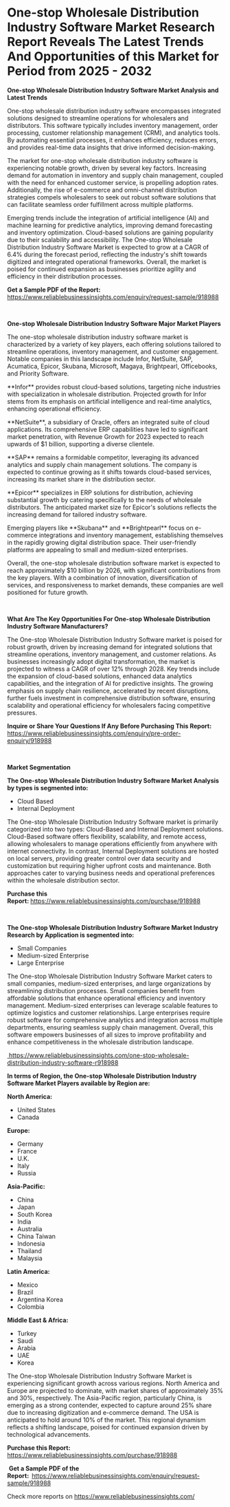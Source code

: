 <p><h1>One-stop Wholesale Distribution Industry Software Market Research Report Reveals The Latest Trends And Opportunities of this Market for Period from 2025 - 2032</h1></p><p><strong>One-stop Wholesale Distribution Industry Software Market Analysis and Latest Trends</strong></p>
<p><p>One-stop wholesale distribution industry software encompasses integrated solutions designed to streamline operations for wholesalers and distributors. This software typically includes inventory management, order processing, customer relationship management (CRM), and analytics tools. By automating essential processes, it enhances efficiency, reduces errors, and provides real-time data insights that drive informed decision-making.</p><p>The market for one-stop wholesale distribution industry software is experiencing notable growth, driven by several key factors. Increasing demand for automation in inventory and supply chain management, coupled with the need for enhanced customer service, is propelling adoption rates. Additionally, the rise of e-commerce and omni-channel distribution strategies compels wholesalers to seek out robust software solutions that can facilitate seamless order fulfillment across multiple platforms.</p><p>Emerging trends include the integration of artificial intelligence (AI) and machine learning for predictive analytics, improving demand forecasting and inventory optimization. Cloud-based solutions are gaining popularity due to their scalability and accessibility. The One-stop Wholesale Distribution Industry Software Market is expected to grow at a CAGR of 6.4% during the forecast period, reflecting the industry's shift towards digitized and integrated operational frameworks. Overall, the market is poised for continued expansion as businesses prioritize agility and efficiency in their distribution processes.</p></p>
<p><strong>Get a Sample PDF of the Report:&nbsp;</strong> <a href="https://www.reliablebusinessinsights.com/enquiry/request-sample/918988?utm_campaign=3035&utm_medium=2&utm_source=Github&utm_content=ia&utm_term=11032025&utm_id=one-stop-wholesale-distribution-industry-software">https://www.reliablebusinessinsights.com/enquiry/request-sample/918988</a></p>
<p>&nbsp;</p>
<p><strong>One-stop Wholesale Distribution Industry Software Major Market Players</strong></p>
<p><p>The one-stop wholesale distribution industry software market is characterized by a variety of key players, each offering solutions tailored to streamline operations, inventory management, and customer engagement. Notable companies in this landscape include Infor, NetSuite, SAP, Acumatica, Epicor, Skubana, Microsoft, Magaya, Brightpearl, Officebooks, and Priority Software.</p><p>**Infor** provides robust cloud-based solutions, targeting niche industries with specialization in wholesale distribution. Projected growth for Infor stems from its emphasis on artificial intelligence and real-time analytics, enhancing operational efficiency.</p><p>**NetSuite**, a subsidiary of Oracle, offers an integrated suite of cloud applications. Its comprehensive ERP capabilities have led to significant market penetration, with Revenue Growth for 2023 expected to reach upwards of $1 billion, supporting a diverse clientele.</p><p>**SAP** remains a formidable competitor, leveraging its advanced analytics and supply chain management solutions. The company is expected to continue growing as it shifts towards cloud-based services, increasing its market share in the distribution sector.</p><p>**Epicor** specializes in ERP solutions for distribution, achieving substantial growth by catering specifically to the needs of wholesale distributors. The anticipated market size for Epicor's solutions reflects the increasing demand for tailored industry software.</p><p>Emerging players like **Skubana** and **Brightpearl** focus on e-commerce integrations and inventory management, establishing themselves in the rapidly growing digital distribution space. Their user-friendly platforms are appealing to small and medium-sized enterprises.</p><p>Overall, the one-stop wholesale distribution software market is expected to reach approximately $10 billion by 2026, with significant contributions from the key players. With a combination of innovation, diversification of services, and responsiveness to market demands, these companies are well positioned for future growth.</p></p>
<p>&nbsp;</p>
<p><strong>What Are The Key Opportunities For One-stop Wholesale Distribution Industry Software Manufacturers?</strong></p>
<p><p>The One-stop Wholesale Distribution Industry Software market is poised for robust growth, driven by increasing demand for integrated solutions that streamline operations, inventory management, and customer relations. As businesses increasingly adopt digital transformation, the market is projected to witness a CAGR of over 12% through 2028. Key trends include the expansion of cloud-based solutions, enhanced data analytics capabilities, and the integration of AI for predictive insights. The growing emphasis on supply chain resilience, accelerated by recent disruptions, further fuels investment in comprehensive distribution software, ensuring scalability and operational efficiency for wholesalers facing competitive pressures.</p></p>
<p><strong>Inquire or Share Your Questions If Any Before Purchasing This Report:</strong> <a href="https://www.reliablebusinessinsights.com/enquiry/pre-order-enquiry/918988?utm_campaign=3035&utm_medium=2&utm_source=Github&utm_content=ia&utm_term=11032025&utm_id=one-stop-wholesale-distribution-industry-software">https://www.reliablebusinessinsights.com/enquiry/pre-order-enquiry/918988</a></p>
<p>&nbsp;</p>
<p><strong>Market Segmentation</strong></p>
<p><strong>The One-stop Wholesale Distribution Industry Software Market Analysis by types is segmented into:</strong></p>
<p><ul><li>Cloud Based</li><li>Internal Deployment</li></ul></p>
<p><p>The One-stop Wholesale Distribution Industry Software market is primarily categorized into two types: Cloud-Based and Internal Deployment solutions. Cloud-Based software offers flexibility, scalability, and remote access, allowing wholesalers to manage operations efficiently from anywhere with internet connectivity. In contrast, Internal Deployment solutions are hosted on local servers, providing greater control over data security and customization but requiring higher upfront costs and maintenance. Both approaches cater to varying business needs and operational preferences within the wholesale distribution sector.</p></p>
<p><strong>Purchase this Report:&nbsp;</strong><a href="https://www.reliablebusinessinsights.com/purchase/918988?utm_campaign=3035&utm_medium=2&utm_source=Github&utm_content=ia&utm_term=11032025&utm_id=one-stop-wholesale-distribution-industry-software">https://www.reliablebusinessinsights.com/purchase/918988</a></p>
<p>&nbsp;</p>
<p><strong>The One-stop Wholesale Distribution Industry Software Market Industry Research by Application is segmented into:</strong></p>
<p><ul><li>Small Companies</li><li>Medium-sized Enterprise</li><li>Large Enterprise</li></ul></p>
<p><p>The One-stop Wholesale Distribution Industry Software Market caters to small companies, medium-sized enterprises, and large organizations by streamlining distribution processes. Small companies benefit from affordable solutions that enhance operational efficiency and inventory management. Medium-sized enterprises can leverage scalable features to optimize logistics and customer relationships. Large enterprises require robust software for comprehensive analytics and integration across multiple departments, ensuring seamless supply chain management. Overall, this software empowers businesses of all sizes to improve profitability and enhance competitiveness in the wholesale distribution landscape.</p></p>
<p><a href="https://www.reliablebusinessinsights.com/one-stop-wholesale-distribution-industry-software-r918988?utm_campaign=3035&utm_medium=2&utm_source=Github&utm_content=ia&utm_term=11032025&utm_id=one-stop-wholesale-distribution-industry-software">&nbsp;https://www.reliablebusinessinsights.com/one-stop-wholesale-distribution-industry-software-r918988</a></p>
<p><strong>In terms of Region, the One-stop Wholesale Distribution Industry Software Market Players available by Region are:</strong></p>
<p>
    <p> <strong> North America: </strong>
        <ul>
            <li>United States</li>
            <li>Canada</li>
        </ul>
        </p> 
    <p> <strong> Europe: </strong>
        <ul>
            <li>Germany</li>
            <li>France</li>
            <li>U.K.</li>
            <li>Italy</li>
            <li>Russia</li>
        </ul>
        </p> 
    <p> <strong> Asia-Pacific: </strong>
        <ul>
            <li>China</li>
            <li>Japan</li>
            <li>South Korea</li>
            <li>India</li>
            <li>Australia</li>
            <li>China Taiwan</li>
            <li>Indonesia</li>
            <li>Thailand</li>
            <li>Malaysia</li>
        </ul>
        </p> 
    <p> <strong> Latin America: </strong>
        <ul>
            <li>Mexico</li>
            <li>Brazil</li>
            <li>Argentina Korea</li>
            <li>Colombia</li>
        </ul>
        </p> 
    <p> <strong> Middle East & Africa: </strong>
        <ul>
            <li>Turkey</li>
            <li>Saudi</li>
            <li>Arabia</li>
            <li>UAE</li>
            <li>Korea</li>
        </ul>
    </p>
    </p>
<p><p>The One-stop Wholesale Distribution Industry Software Market is experiencing significant growth across various regions. North America and Europe are projected to dominate, with market shares of approximately 35% and 30%, respectively. The Asia-Pacific region, particularly China, is emerging as a strong contender, expected to capture around 25% share due to increasing digitization and e-commerce demand. The USA is anticipated to hold around 10% of the market. This regional dynamism reflects a shifting landscape, poised for continued expansion driven by technological advancements.</p></p>
<p><strong>Purchase this Report: </strong><a href="https://www.reliablebusinessinsights.com/purchase/918988?utm_campaign=3035&utm_medium=2&utm_source=Github&utm_content=ia&utm_term=11032025&utm_id=one-stop-wholesale-distribution-industry-software">https://www.reliablebusinessinsights.com/purchase/918988</a></p>
<p>&nbsp;<strong>Get a Sample PDF of the Report:&nbsp;&nbsp;</strong><a href="https://www.reliablebusinessinsights.com/enquiry/request-sample/918988?utm_campaign=3035&utm_medium=2&utm_source=Github&utm_content=ia&utm_term=11032025&utm_id=one-stop-wholesale-distribution-industry-software">https://www.reliablebusinessinsights.com/enquiry/request-sample/918988</a></p>
<p><strong></strong></p>
<p>Check more reports on <a href="https://www.reliablebusinessinsights.com/?utm_campaign=3035&utm_medium=2&utm_source=Github&utm_content=ia&utm_term=11032025&utm_id=one-stop-wholesale-distribution-industry-software">https://www.reliablebusinessinsights.com/</a></p>